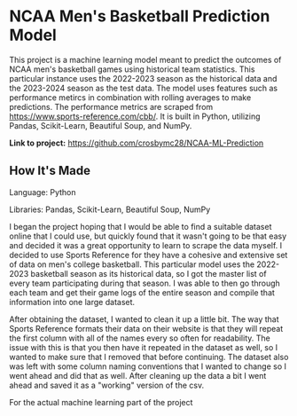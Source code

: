 # NCAA Men's Basketball Prediction Model

This project is a machine learning model meant to predict the outcomes of NCAA men's basketball games using historical team statistics. This particular instance uses the 2022-2023 season as the historical data and the 2023-2024 season as the test data. The model uses features such as performance metircs in combination with rolling averages to make predictions. The performance metrics are scraped from https://www.sports-reference.com/cbb/. It is built in Python, utilizing Pandas, Scikit-Learn, Beautiful Soup, and NumPy.

**Link to project:** https://github.com/crosbymc28/NCAA-ML-Prediction



## How It's Made

Language: Python

Libraries: Pandas, Scikit-Learn, Beautiful Soup, NumPy

I began the project hoping that I would be able to find a suitable dataset online that I could use, but quickly found that it wasn't going to be that easy and decided it was a great opportunity to learn to scrape the data myself. I decided to use Sports Reference for they have a cohesive and extensive set of data on men's college basketball. This particular model uses the 2022-2023 basketball season as its historical data, so I got the master list of every team participating during that season. I was able to then go through each team and get their game logs of the entire season and compile that information into one large dataset. 

After obtaining the dataset, I wanted to clean it up a little bit. The way that Sports Reference formats their data on their website is that they will repeat the first column with all of the names every so often for readability. The issue with this is that you then have it repeated in the dataset as well, so I wanted to make sure that I removed that before continuing. The dataset also was left with some column naming conventions that I wanted to change so I went ahead and did that as well. After cleaning up the data a bit I went ahead and saved it as a "working" version of the csv.

For the actual machine learning part of the project
